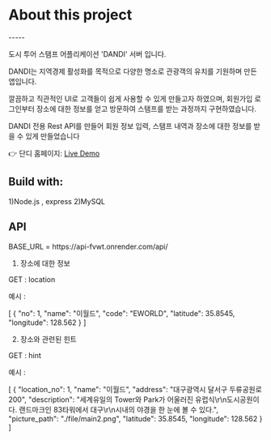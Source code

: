 <h1>About this project</h1>
-----
<p>도시 투어 스탬프 어플리케이션 'DANDI' 서버 입니다.</p>
<p>DANDI는 지역경제 활성화를 목적으로 다양한 명소로 관광객의 유치를 기원하며 만든 앱입니다.</p>
<p>깔끔하고 직관적인 UI로 고객들이 쉽게 사용할 수 있게 만들고자 하였으며, 회원가입 로그인부터 장소에 대한 정보를
얻고 방문하여 스탬프를 받는 과정까지 구현하였습니다.</p>
<p>DANDI 전용 Rest API를 만들어 회원 정보 입력, 스탬프 내역과 장소에 대한 정보를 받을 수 있게 만들었습니다</p>

👉 단디 홈페이지: <a href="https://dandi21.netlify.app/" target="_blank"/>Live Demo</a>

<h2>Build with:</h2>
1)Node.js , express 
2)MySQL


<h2>API</h2>
BASE_URL = https://api-fvwt.onrender.com/api/

1) 장소에 대한 정보 <br>

GET : location

예시 : 

[
    {
        "no": 1,
        "name": "이월드",
        "code": "EWORLD",
        "latitude": 35.8545,
        "longitude": 128.562
    }
]


2) 장소와 관련된 힌트 <br>

GET : hint

예시 : 

[
    {
        "location_no": 1,
        "name": "이월드",
        "address": "대구광역시 달서구 두류공원로 200",
        "description": "세계유일의 Tower와 Park가 어울러진 유럽식\r\n도시공원이다. 랜드마크인 83타워에서 대구\r\n시내의 야경을 한 눈에 볼 수 있다.",
        "picture_path": "./file/main2.png",
        "latitude": 35.8545,
        "longitude": 128.562
    }
]
